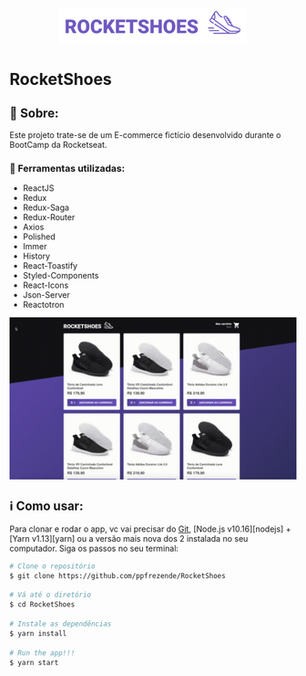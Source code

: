 <h1 align="center" color="#7159c1">
    <img alt="React Redux RocketShoes" src="https://github.com/ppfrezende/RocketShoes/blob/master/src/assets/images/logo2%20(1).png" />
    <br>
</h1>

# RocketShoes

## :rocket: Sobre:

Este projeto trate-se de um E-commerce fictício desenvolvido durante o BootCamp da Rocketseat.

### :hammer: Ferramentas utilizadas:
* ReactJS
* Redux
* Redux-Saga
* Redux-Router
* Axios
* Polished
* Immer
* History
* React-Toastify
* Styled-Components
* React-Icons
* Json-Server
* Reactotron

![video](https://github.com/ppfrezende/RocketShoes/blob/master/src/assets/RocketShoes.gif)

## :information_source: Como usar:

Para clonar e rodar o app, vc vai precisar do [Git](https://git-scm.com), [Node.js v10.16][nodejs] + [Yarn v1.13][yarn] ou a versão mais nova dos 2 instalada no seu computador. Siga os passos no seu terminal:

```bash
# Clone o repositório
$ git clone https://github.com/ppfrezende/RocketShoes

# Vá até o diretório
$ cd RocketShoes

# Instale as dependências
$ yarn install

# Run the app!!!
$ yarn start
```
